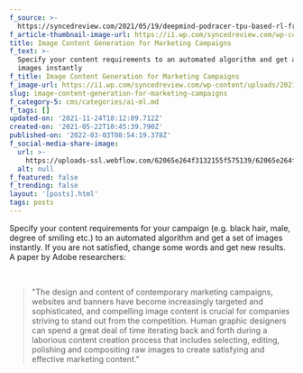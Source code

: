 ```yaml
---
f_source: >-
  https://syncedreview.com/2021/05/19/deepmind-podracer-tpu-based-rl-frameworks-deliver-exceptional-performance-at-low-cost-22/
f_article-thumbnail-image-url: https://i1.wp.com/syncedreview.com/wp-content/uploads/2021/05/image-73.png
title: Image Content Generation for Marketing Campaigns
f_text: >-
  Specify your content requirements to an automated algorithm and get a set of
  images instantly
f_title: Image Content Generation for Marketing Campaigns
f_image-url: https://i1.wp.com/syncedreview.com/wp-content/uploads/2021/05/image-73.png
slug: image-content-generation-for-marketing-campaigns
f_category-5: cms/categories/ai-ml.md
f_tags: []
updated-on: '2021-11-24T18:12:09.712Z'
created-on: '2021-05-22T10:45:39.790Z'
published-on: '2022-03-03T08:54:19.378Z'
f_social-media-share-image:
  url: >-
    https://uploads-ssl.webflow.com/62065e264f3132155f575139/62065e264f3132720657525c_webc2.png
  alt: null
f_featured: false
f_trending: false
layout: '[posts].html'
tags: posts
---
```


Specify your content requirements for your campaign (e.g. black hair, male, degree of smiling etc.) to an automated algorithm and get a set of images instantly. If you are not satisfied, change some words and get new results. A paper by Adobe researchers:

‍

> "The design and content of contemporary marketing campaigns, websites and banners have become increasingly targeted and sophisticated, and compelling image content is crucial for companies striving to stand out from the competition. Human graphic designers can spend a great deal of time iterating back and forth during a laborious content creation process that includes selecting, editing, polishing and compositing raw images to create satisfying and effective marketing content."
